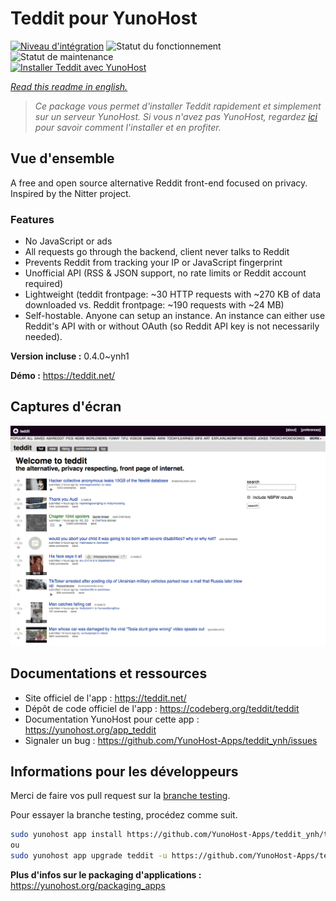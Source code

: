 <!--
N.B.: This README was automatically generated by https://github.com/YunoHost/apps/tree/master/tools/README-generator
It shall NOT be edited by hand.
-->

# Teddit pour YunoHost

[![Niveau d'intégration](https://dash.yunohost.org/integration/teddit.svg)](https://dash.yunohost.org/appci/app/teddit) ![Statut du fonctionnement](https://ci-apps.yunohost.org/ci/badges/teddit.status.svg) ![Statut de maintenance](https://ci-apps.yunohost.org/ci/badges/teddit.maintain.svg)  
[![Installer Teddit avec YunoHost](https://install-app.yunohost.org/install-with-yunohost.svg)](https://install-app.yunohost.org/?app=teddit)

*[Read this readme in english.](./README.md)*

> *Ce package vous permet d'installer Teddit rapidement et simplement sur un serveur YunoHost.
Si vous n'avez pas YunoHost, regardez [ici](https://yunohost.org/#/install) pour savoir comment l'installer et en profiter.*

## Vue d'ensemble

A free and open source alternative Reddit front-end focused on privacy. Inspired by the Nitter project.

### Features

- No JavaScript or ads
- All requests go through the backend, client never talks to Reddit
- Prevents Reddit from tracking your IP or JavaScript fingerprint
- Unofficial API (RSS & JSON support, no rate limits or Reddit account required)
- Lightweight (teddit frontpage: ~30 HTTP requests with ~270 KB of data downloaded vs. Reddit frontpage: ~190 requests with ~24 MB)
- Self-hostable. Anyone can setup an instance. An instance can either use Reddit's API with or without OAuth (so Reddit API key is not necessarily needed).


**Version incluse :** 0.4.0~ynh1

**Démo :** https://teddit.net/

## Captures d'écran

![Capture d'écran de Teddit](./doc/screenshots/screenshot.png)

## Documentations et ressources

* Site officiel de l'app : <https://teddit.net/>
* Dépôt de code officiel de l'app : <https://codeberg.org/teddit/teddit>
* Documentation YunoHost pour cette app : <https://yunohost.org/app_teddit>
* Signaler un bug : <https://github.com/YunoHost-Apps/teddit_ynh/issues>

## Informations pour les développeurs

Merci de faire vos pull request sur la [branche testing](https://github.com/YunoHost-Apps/teddit_ynh/tree/testing).

Pour essayer la branche testing, procédez comme suit.

``` bash
sudo yunohost app install https://github.com/YunoHost-Apps/teddit_ynh/tree/testing --debug
ou
sudo yunohost app upgrade teddit -u https://github.com/YunoHost-Apps/teddit_ynh/tree/testing --debug
```

**Plus d'infos sur le packaging d'applications :** <https://yunohost.org/packaging_apps>

